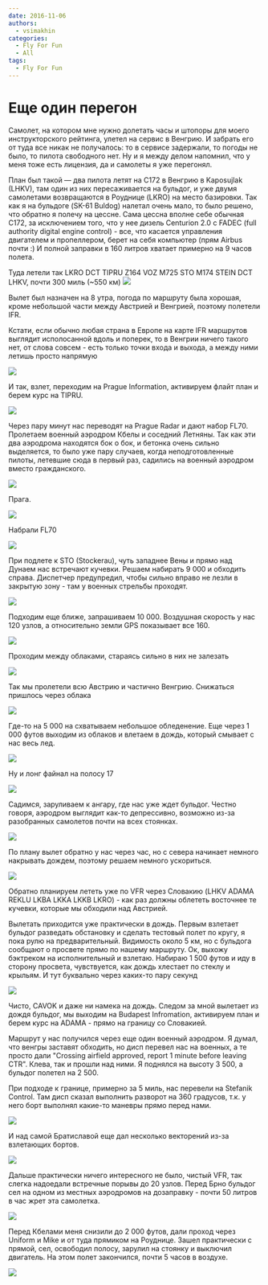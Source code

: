 ```yaml
---
date: 2016-11-06
authors:
  - vsimakhin
categories:
  - Fly For Fun
  - All
tags:
  - Fly For Fun
---
```


# Еще один перегон

Самолет, на котором мне нужно долетать часы и штопоры для моего инструкторского рейтинга, улетел на сервис в Венгрию. И забрать его от туда все никак не получалось:  то в сервисе задержали, то погоды не было, то пилота свободного нет. Ну и я между делом напомнил, что у меня тоже есть лицензия, да и самолеты я уже перегонял.

План был такой —  два пилота летят на С172 в Венгрию в Kaposujlak (LHKV), там один из них пересаживается на бульдог, и уже двумя самолетами возвращаются в Роуднице (LKRO) на место базировки. Так как я на бульдоге (SK-61 Buldog) налетал очень мало, то было решено, что обратно я полечу на цессне. Сама цессна вполне себе обычная С172, за исключением того, что у нее дизель Centurion 2.0 с FADEC (full authority digital engine control) - все, что касается управления двигателем и пропеллером, берет на себя компьютер (прям Airbus почти :) И полной заправки в 160 литров хватает примерно на 9 часов полета.

<!-- more -->
Туда летели так LKRO DCT TIPRU Z164 VOZ M725 STO M174 STEIN DCT LHKV, почти 300 миль (~550 км)
![](flight1.jpg)

Вылет был назначен на 8 утра, погода по маршруту была хорошая, кроме небольшой части между Австрией и Венгрией, поэтому полетели IFR.

Кстати, если обычно любая страна в Европе на карте IFR маршрутов выглядит исполосанной вдоль и поперек, то в Венгрии ничего такого нет, от слова совсем - есть только точки входа и выхода, а между ними летишь просто напрямую

![](hungary_ifr.jpg)

И так, взлет, переходим на Prague Information, активируем флайт план и берем курс на TIPRU.

![](2.jpg)

Через пару минут нас переводят на Prague Radar и дают набор FL70. Пролетаем военный аэродром Кбелы и соседний Летняны. Так как эти два аэродрома находятся бок о бок, и бетонка очень сильно выделяется, то было уже пару случаев, когда неподготовленные пилоты, летевшие сюда в первый раз, садились на военный аэродром вместо гражданского.

![](3.jpg)

Прага.

![](4.jpg)

Набрали FL70

![](5.jpg)

При подлете к STO (Stockerau), чуть западнее Вены и прямо над Дунаем нас встречают кучевки. Решаем набирать 9 000 и обходить справа. Диспетчер предупредил, чтобы сильно вправо не лезли в закрытую зону - там у военных стрельбы проходят.

![](6.jpg)

Подходим еще ближе, запрашиваем 10 000. Воздушная скорость у нас 120 узлов, а относительно земли  GPS показывает все 160.

![](7.jpg)

Проходим между облаками, стараясь сильно в них не залезать

![](9.jpg)

Так мы пролетели всю Австрию и частично Венгрию. Снижаться пришлось через облака

![](10.jpg)

Где-то на 5 000 на схватываем небольшое обледенение. Еще через 1 000 футов выходим из облаков и влетаем в дождь, который смывает с нас весь лед.

![](11.jpg)

Ну и лонг файнал на полосу 17

![](12.jpg)

Садимся, заруливаем к ангару, где нас уже ждет бульдог. Честно говоря, аэродром выглядит как-то депрессивно, возможно из-за разобранных самолетов почти на всех стоянках.

![](13.jpg)

По плану вылет обратно у нас через час, но с севера начинает немного накрывать дождем, поэтому решаем немного ускориться.

![](flight2.jpg)

Обратно планируем лететь уже по VFR через Словакию (LHKV ADAMA REKLU LKBA LKKA LKKB LKRO) - как раз должны облететь восточнее те кучевки, которые мы обходили над Австрией.

Вылетать приходится уже практически в дождь. Первым взлетает бульдог разведать обстановку и сделать тестовый полет по кругу, я пока рулю на предварительный. Видимость около 5 км, но с бульдога сообщают о просвете прямо по нашему маршруту. Ок, выхожу бэктреком на исполнительный и взлетаю. Набираю 1 500 футов и иду в сторону просвета, чувствуется, как дождь хлестает по стеклу и крыльям. И тут буквально через каких-то пару секунд

![](14.jpg)

Чисто, CAVOK и даже ни намека на дождь. Следом за мной вылетает из дождя бульдог, мы выходим на Budapest Infromation, активируем план и берем курс на ADAMA - прямо на границу со Словакией.

Маршрут у нас получился через еще один военный аэродром. Я думал, что венгры заставят обходить, но дисп перевел нас на военных, а те просто дали "Crossing airfield approved, report 1 minute before leaving CTR". Клева, так и прошли над ними. Я поднялся на высоту 3 500, а бульдог полетел на 2 500.

При подходе к границе, примерно за 5 миль, нас перевели на Stefanik Control. Там дисп сказал выполнить разворот на 360 градусов, т.к. у него борт выполнял какие-то маневры прямо перед нами.

![](15.jpg)

И над самой Братиславой еще дал несколько векторений из-за взлетающих бортов.

![](16.jpg)

Дальше практически ничего интересного не было, чистый VFR, так слегка надоедали встречные порывы до 20 узлов. Перед Брно бульдог сел на одном из местных аэродромов на дозаправку - почти 50 литров в час жрет эта самолетка.

![](17.jpg)

Перед Кбелами меня снизили до 2 000 футов, дали проход через Uniform и Mike и от туда прямиком на Роуднице. Зашел практически с прямой, сел, освободил полосу, зарулил на стоянку и выключил двигатель. На этом полет закончился, почти 5 часов в воздухе.

![](18.jpg)